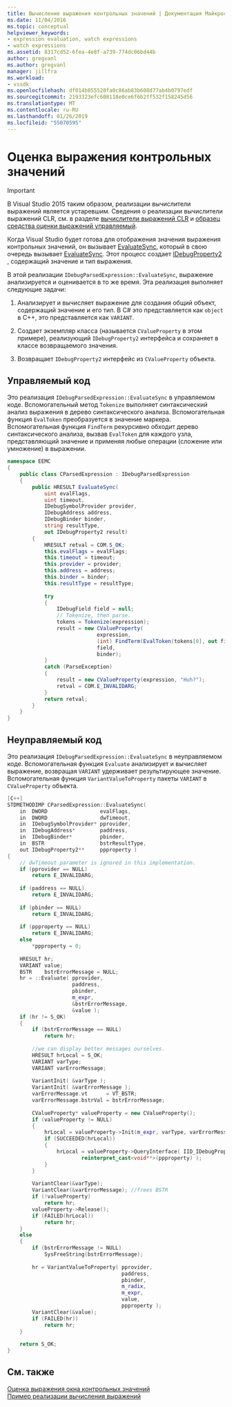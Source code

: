 ```yaml
---
title: Вычисление выражения контрольных значений | Документация Майкрософт
ms.date: 11/04/2016
ms.topic: conceptual
helpviewer_keywords:
- expression evaluation, watch expressions
- watch expressions
ms.assetid: 8317cd52-6fea-4e8f-a739-774dc06bd44b
author: gregvanl
ms.author: gregvanl
manager: jillfra
ms.workload:
- vssdk
ms.openlocfilehash: df014b855528fa0c86ab83b608d77ab4b0797edf
ms.sourcegitcommit: 2193323efc608118e0ce6f6b2ff532f158245d56
ms.translationtype: MT
ms.contentlocale: ru-RU
ms.lasthandoff: 01/26/2019
ms.locfileid: "55070595"
---
```

# <a name="evaluate-a-watch-expression"></a>Оценка выражения контрольных значений
> [!IMPORTANT]
>  В Visual Studio 2015 таким образом, реализации вычислители выражений является устаревшим. Сведения о реализации вычислители выражений CLR, см. в разделе [вычислители выражений CLR](https://github.com/Microsoft/ConcordExtensibilitySamples/wiki/CLR-Expression-Evaluators) и [образец средства оценки выражений управляемый](https://github.com/Microsoft/ConcordExtensibilitySamples/wiki/Managed-Expression-Evaluator-Sample).  
  
 Когда Visual Studio будет готова для отображения значения выражения контрольных значений, он вызывает [EvaluateSync](../../extensibility/debugger/reference/idebugexpression2-evaluatesync.md), который в свою очередь вызывает [EvaluateSync](../../extensibility/debugger/reference/idebugparsedexpression-evaluatesync.md). Этот процесс создает [IDebugProperty2](../../extensibility/debugger/reference/idebugproperty2.md) , содержащий значение и тип выражения.  
  
 В этой реализации `IDebugParsedExpression::EvaluateSync`, выражение анализируется и оценивается в то же время. Эта реализация выполняет следующие задачи:  
  
1.  Анализирует и вычисляет выражение для создания общий объект, содержащий значение и его тип. В C# это представляется как `object` в C++, это представляется как `VARIANT`.  
  
2.  Создает экземпляр класса (называется `CValueProperty` в этом примере), реализующий `IDebugProperty2` интерфейса и сохраняет в классе возвращаемого значения.  
  
3.  Возвращает `IDebugProperty2` интерфейс из `CValueProperty` объекта.  
  
## <a name="managed-code"></a>Управляемый код  
 Это реализация `IDebugParsedExpression::EvaluateSync` в управляемом коде. Вспомогательный метод `Tokenize` выполняет синтаксический анализ выражения в дерево синтаксического анализа. Вспомогательная функция `EvalToken` преобразуется в значение маркера. Вспомогательная функция `FindTerm` рекурсивно обходит дерево синтаксического анализа, вызвав `EvalToken` для каждого узла, представляющий значение и применяя любые операции (сложение или умножение) в выражении.  
  
```csharp  
namespace EEMC  
{  
    public class CParsedExpression : IDebugParsedExpression  
    {  
        public HRESULT EvaluateSync(  
            uint evalFlags,  
            uint timeout,  
            IDebugSymbolProvider provider,  
            IDebugAddress address,  
            IDebugBinder binder,  
            string resultType,  
            out IDebugProperty2 result)  
        {  
            HRESULT retval = COM.S_OK;  
            this.evalFlags = evalFlags;  
            this.timeout = timeout;  
            this.provider = provider;  
            this.address = address;  
            this.binder = binder;  
            this.resultType = resultType;  
  
            try  
            {  
                IDebugField field = null;  
                // Tokenize, then parse.  
                tokens = Tokenize(expression);  
                result = new CValueProperty(  
                             expression,  
                             (int) FindTerm(EvalToken(tokens[0], out field),1),  
                             field,  
                             binder);  
            }  
            catch (ParseException)  
            {  
                result = new CValueProperty(expression, "Huh?");  
                retval = COM.E_INVALIDARG;  
            }  
            return retval;  
        }  
    }  
}  
```  
  
## <a name="unmanaged-code"></a>Неуправляемый код  
 Это реализация `IDebugParsedExpression::EvaluateSync` в неуправляемом коде. Вспомогательная функция `Evaluate` анализирует и вычисляет выражение, возвращая `VARIANT` удерживает результирующее значение. Вспомогательная функция `VariantValueToProperty` пакеты `VARIANT` в `CValueProperty` объекта.  
  
```cpp  
[C++]  
STDMETHODIMP CParsedExpression::EvaluateSync(   
    in  DWORD                 evalFlags,  
    in  DWORD                 dwTimeout,  
    in  IDebugSymbolProvider* pprovider,  
    in  IDebugAddress*        paddress,  
    in  IDebugBinder*         pbinder,  
    in  BSTR                  bstrResultType,  
    out IDebugProperty2**     ppproperty )  
{  
    // dwTimeout parameter is ignored in this implementation.  
    if (pprovider == NULL)  
        return E_INVALIDARG;  
  
    if (paddress == NULL)  
        return E_INVALIDARG;  
  
    if (pbinder == NULL)  
        return E_INVALIDARG;  
  
    if (ppproperty == NULL)  
        return E_INVALIDARG;  
    else  
        *ppproperty = 0;  
  
    HRESULT hr;  
    VARIANT value;  
    BSTR    bstrErrorMessage = NULL;  
    hr = ::Evaluate( pprovider,  
                     paddress,  
                     pbinder,  
                     m_expr,  
                     &bstrErrorMessage,  
                     &value );  
    if (hr != S_OK)  
    {  
        if (bstrErrorMessage == NULL)  
            return hr;  
  
        //we can display better messages ourselves.  
        HRESULT hrLocal = S_OK;  
        VARIANT varType;  
        VARIANT varErrorMessage;  
  
        VariantInit( &varType );  
        VariantInit( &varErrorMessage );  
        varErrorMessage.vt      = VT_BSTR;  
        varErrorMessage.bstrVal = bstrErrorMessage;  
  
        CValueProperty* valueProperty = new CValueProperty();  
        if (valueProperty != NULL)  
        {  
            hrLocal = valueProperty->Init(m_expr, varType, varErrorMessage);  
            if (SUCCEEDED(hrLocal))   
            {  
                hrLocal = valueProperty->QueryInterface( IID_IDebugProperty2,  
                        reinterpret_cast<void**>(ppproperty) );  
            }  
        }  
  
        VariantClear(&varType);  
        VariantClear(&varErrorMessage); //frees BSTR  
        if (!valueProperty)  
            return hr;  
        valueProperty->Release();  
        if (FAILED(hrLocal))  
            return hr;  
    }  
    else  
    {  
        if (bstrErrorMessage != NULL)  
            SysFreeString(bstrErrorMessage);  
  
        hr = VariantValueToProperty( pprovider,  
                                     paddress,  
                                     pbinder,  
                                     m_radix,  
                                     m_expr,  
                                     value,  
                                     ppproperty );  
        VariantClear(&value);  
        if (FAILED(hr))  
            return hr;  
    }  
  
    return S_OK;  
}  
```  
  
## <a name="see-also"></a>См. также  
 [Оценка выражения окна контрольных значений](../../extensibility/debugger/evaluating-a-watch-window-expression.md)   
 [Пример реализации вычисления выражений](../../extensibility/debugger/sample-implementation-of-expression-evaluation.md)